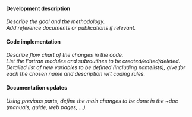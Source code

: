 #### Development description

_Describe the goal and the methodology._  
_Add reference documents or publications if relevant._

#### Code implementation

_Describe flow chart of the changes in the code._  
_List the Fortran modules and subroutines to be created/edited/deleted._  
_Detailed list of new variables to be defined (including namelists), give for each the chosen name and description wrt coding rules._

#### Documentation updates

_Using previous parts, define the main changes to be done in the ~doc (manuals, guide, web pages, ...)._
